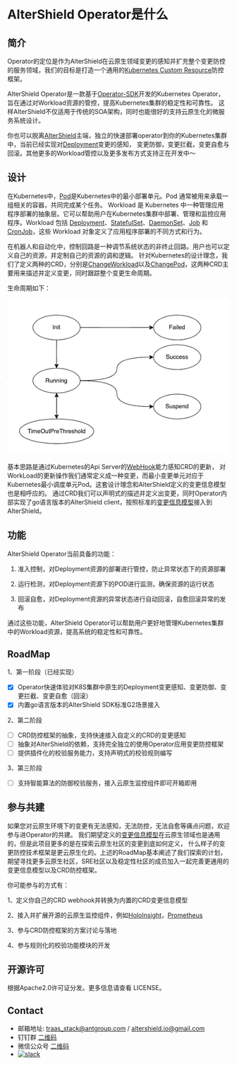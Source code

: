 # AlterShield Operator是什么
## 简介
Operator的定位是作为AlterShield在云原生领域变更的感知并扩充整个变更防控的服务领域，我们的目标是打造一个通用的[Kubernetes Custom Resource][CRD]防控框架。

AlterShield Operator是一款基于[Operator-SDK][Operator-SDK]开发的Kubernetes Operator，旨在通过对Workload资源的管控，提高Kubernetes集群的稳定性和可靠性。
这样AlterShield不仅适用于传统的SOA架构，同时也能很好的支持云原生化的微服务系统设计。

你也可以脱离[AlterShield][AlterShield]主端，独立的快速部署operator到你的Kubernetes集群中，当前已经实现对[Deployment][Deployment]变更的感知，
变更防御，变更拦截，变更自愈与回滚。其他更多的Workload管控以及更多发布方式支持正在开发中～

## 设计
在Kubernetes中，[Pod][Pod]是Kubernetes中的最小部署单元。Pod 通常被用来承载一组相关的容器，共同完成某个任务。
Workload 是 Kubernetes 中一种管理应用程序部署的抽象层。它可以帮助用户在Kubernetes集群中部署、管理和监控应用程序。Workload 包括 [Deployment][Deployment]、[StatefulSet][StatefulSet]、[DaemonSet][DaemonSet]、[Job][Job] 和 [CronJob][CronJob]，这些 Workload 对象定义了应用程序部署的不同方式和行为。

在机器人和自动化中，控制回路是一种调节系统状态的非终止回路。用户也可以定义自己的资源，并定制自己的资源的调和逻辑。
针对Kubernetes的设计理念，我们了定义两种的CRD，分别是[ChangeWorkload][Change WorkLoad]以及[ChangePod][Change Pod]，这两种CRD主要用来描述并定义变更，同时跟踪整个变更生命周期。

生命周期如下：

![img.png](docs/lifecycle.png)

基本思路是通过Kubernetes的Api Server的[WebHook][WebHook]能力感知CRD的更新，
对WorkLoad的更新操作我们通常定义成一种变更，而最小变更单元对应于Kubernetes最小调度单元Pod。这套设计理念和AlterShield定义的变更信息模型也是相呼应的。
通过CRD我们可以声明式的描述并定义出变更，同时Operator内部实现了go语言版本的AlterShield client，按照标准的[变更信息模型][ChangeModel]接入到AlterShield。

## 功能
AlterShield Operator当前具备的功能：

1. 准入控制，对Deployment资源的部署进行管控，防止异常状态下的资源部署

2. 运行检测，对Deployment资源下的POD进行监测，确保资源的运行状态

3. 回滚自愈，对Deployment资源的异常状态进行自动回滚，自愈回滚异常的发布

通过这些功能，AlterShield Operator可以帮助用户更好地管理Kubernetes集群中的Workload资源，提高系统的稳定性和可靠性。


## RoadMap
1、第一阶段（已经实现）
- [x] Operator快速体验对K8S集群中原生的Deployment变更感知、变更防御、变更拦截、变更自愈（回滚）
- [x] 内置go语言版本的AlterShield SDK标准G2场景接入

2、第二阶段
- [ ] CRD防控框架的抽象，支持快速接入自定义的CRD的变更感知
- [ ] 抽象对AlterShield的依赖，支持完全独立的使用Operator应用变更防控框架
- [ ] 提供插件化的校验服务能力，支持声明式的校验规则编写

3、第三阶段
- [ ] 支持智能算法的防御校验服务，接入云原生监控组件即可开箱即用


[AlterShield]:https://github.com/traas-stack/altershield
[Change WorkLoad]:https://github.com/traas-stack/altershield-operator/blob/main/apis/app.ops.cloud.alipay.com/v1alpha1/changeworkload_types.go
[Change Pod]:https://github.com/traas-stack/altershield-operator/blob/main/apis/app.ops.cloud.alipay.com/v1alpha1/changepod_types.go
[ChangeModel]:https://traas-stack.github.io/altershield-docs/zh-CN/open-change-management-specification/change-model/
[Pod]:https://kubernetes.io/docs/concepts/workloads/pods/
[Operator-SDK]:https://sdk.operatorframework.io/
[CRD]:https://kubernetes.io/docs/concepts/extend-kubernetes/api-extension/custom-resources/
[Deployment]:https://kubernetes.io/docs/concepts/workloads/controllers/deployment/
[WebHook]:https://kubernetes.io/docs/reference/access-authn-authz/
[StatefulSet]:https://kubernetes.io/docs/concepts/workloads/controllers/statefulset/
[DaemonSet]:https://kubernetes.io/docs/concepts/workloads/controllers/daemonset/
[Job]:https://kubernetes.io/docs/concepts/workloads/controllers/job/
[CronJob]:https://kubernetes.io/docs/concepts/workloads/controllers/cron-jobs/
[HoloInsight]:https://github.com/traas-stack/holoinsight
[Prometheus]:https://prometheus.io/


## 参与共建
如果您对云原生环境下的变更有无法感知，无法防控，无法自愈等痛点问题，欢迎参与进Operator的共建。
我们期望定义的[变更信息模型][ChangeModel]在云原生领域也是通用的，但是此项目更多的是在探索云原生社区的变更到底如何定义，
什么样子的变更防控技术框架是更云原生化的。上述的RoadMap基本阐述了我们探索的计划，期望寻找更多云原生社区，SRE社区以及稳定性社区的成员加入一起完善更通用的变更信息模型以及CRD防控框架。

你可能参与的方式有：

1、定义你自己的CRD webhook并转换为内置的CRD变更信息模型

2、接入并扩展开源的云原生监控组件，例如[HoloInsight][HoloInsight]，[Prometheus][Prometheus]

3、参与CRD防控框架的方案讨论与落地

4、参与规则化的校验功能模块的开发


<!-- LICENSE -->
## 开源许可

根据Apache2.0许可证分发。更多信息请查看 LICENSE。




<!-- CONTACT -->
## Contact
- 邮箱地址: traas_stack@antgroup.com / altershield.io@gmail.com
- 钉钉群 [二维码](./docs/dingtalk.png)
- 微信公众号 [二维码](./docs/wechat.jpg)
- <a href="https://altershield.slack.com/"><img src="https://img.shields.io/badge/slack-AlterShield-0abd59?logo=slack" alt="slack" /></a>

